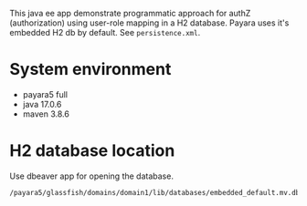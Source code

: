 
This java ee app demonstrate programmatic approach for authZ (authorization) using user-role mapping in a H2 database.
Payara uses it's embedded H2 db by default. See `persistence.xml`.

# System environment
* payara5 full
* java 17.0.6
* maven 3.8.6

# H2 database location

Use dbeaver app for opening the database.

```
/payara5/glassfish/domains/domain1/lib/databases/embedded_default.mv.db
```
